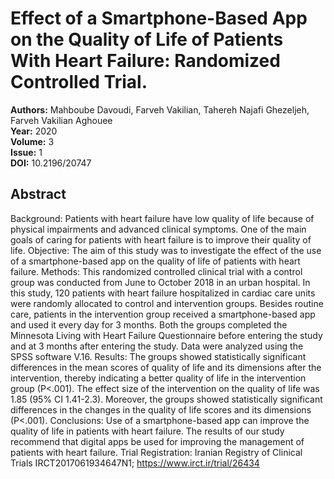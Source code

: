 # Effect of a Smartphone-Based App on the Quality of Life of Patients With Heart Failure: Randomized Controlled Trial.

**Authors:** Mahboube Davoudi, Farveh Vakilian, Tahereh Najafi Ghezeljeh, Farveh Vakilian Aghouee  
**Year:** 2020  
**Volume:** 3  
**Issue:** 1  
**DOI:** 10.2196/20747  

## Abstract
Background: Patients with heart failure have low quality of life because of physical impairments and advanced clinical symptoms. One of the main goals of caring for patients with heart failure is to improve their quality of life.
Objective: The aim of this study was to investigate the effect of the use of a smartphone-based app on the quality of life of patients with heart failure.
Methods: This randomized controlled clinical trial with a control group was conducted from June to October 2018 in an urban hospital. In this study, 120 patients with heart failure hospitalized in cardiac care units were randomly allocated to control and intervention groups. Besides routine care, patients in the intervention group received a smartphone-based app and used it every day for 3 months. Both the groups completed the Minnesota Living with Heart Failure Questionnaire before entering the study and at 3 months after entering the study. Data were analyzed using the SPSS software V.16.
Results: The groups showed statistically significant differences in the mean scores of quality of life and its dimensions after the intervention, thereby indicating a better quality of life in the intervention group (P<.001). The effect size of the intervention on the quality of life was 1.85 (95% CI 1.41-2.3). Moreover, the groups showed statistically significant differences in the changes in the quality of life scores and its dimensions (P<.001).
Conclusions: Use of a smartphone-based app can improve the quality of life in patients with heart failure. The results of our study recommend that digital apps be used for improving the management of patients with heart failure.
Trial Registration: Iranian Registry of Clinical Trials IRCT2017061934647N1; https://www.irct.ir/trial/26434

